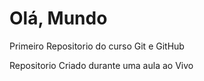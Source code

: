 # Olá, Mundo 
 Primeiro Repositorio do curso Git e GitHub

Repositorio Criado durante uma aula ao Vivo